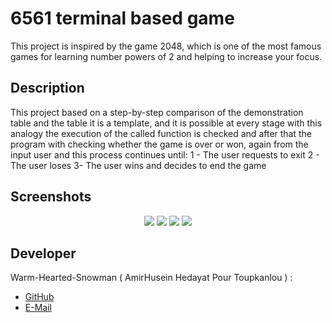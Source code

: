 
# 6561 terminal based game

This project is inspired by the game 2048, which is one of the most famous games for learning number powers of 2 and helping to increase your focus.

## Description

This project based on a step-by-step comparison of the demonstration table and the table it is a template, and it is possible at every stage with this analogy the execution of the called function is checked and after that the program with checking whether the game is over or won, again from the input user and this process continues until:
1 - The user requests to exit
2 - The user loses
3- The user wins and decides to end the game

## Screenshots
<p align="center">
  <img src=https://i.imgur.com/X0bFjYF.png>
  <img src=https://i.imgur.com/Er14kDi.png>
  <img src=https://i.imgur.com/tBd0pYr.png>
  <img src=https://i.imgur.com/T53j8AA.png>
</p>

## Developer
Warm-Hearted-Snowman ( AmirHusein Hedayat Pour Toupkanlou ) :
* [GitHub](https://github.com/Warm-Hearted-Snowman)
* [E-Mail](mailto:amirhtpt.a@gmail.com)
